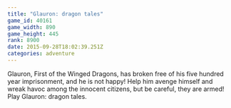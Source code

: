 ```yaml
---
title: "Glauron: dragon tales"
game_id: 40161
game_width: 890
game_height: 445
rank: 8900
date: 2015-09-28T18:02:39.251Z
categories: adventure
---
```

Glauron, First of the Winged Dragons, has broken free of his five hundred year imprisonment, and he is not happy! Help him avenge himself and wreak havoc among the innocent citizens, but be careful, they are armed! Play Glauron: dragon tales.
